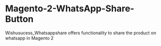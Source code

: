 # Magento-2-WhatsApp-Share-Button
Wishusucess_Whatsappshare offers functionality to share the product on whatsapp in Magento 2
